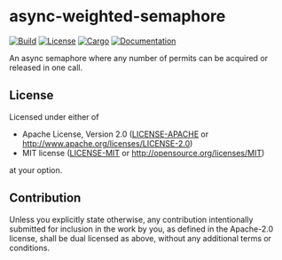 # async-weighted-semaphore
[![Build](https://travis-ci.com/nathdobson/async-weighted-semaphore.svg?branch=master)](https://travis-ci.com/github/nathdobson/async-weighted-semaphore)
[![License](https://img.shields.io/badge/license-MIT%2FApache--2.0-blue.svg)](
https://github.com/nathdobson/async-weighted-semaphore)
[![Cargo](https://img.shields.io/crates/v/async-weighted-semaphore.svg)](
https://crates.io/crates/async-weighted-semaphore)
[![Documentation](https://docs.rs/async-weighted-semaphore/badge.svg)](
https://docs.rs/async-weighted-semaphore)

An async semaphore where any number of permits can be acquired or released in one call.

## License

Licensed under either of

 * Apache License, Version 2.0
   ([LICENSE-APACHE](LICENSE-APACHE) or http://www.apache.org/licenses/LICENSE-2.0)
 * MIT license
   ([LICENSE-MIT](LICENSE-MIT) or http://opensource.org/licenses/MIT)

at your option.

## Contribution

Unless you explicitly state otherwise, any contribution intentionally submitted
for inclusion in the work by you, as defined in the Apache-2.0 license, shall be
dual licensed as above, without any additional terms or conditions.